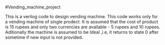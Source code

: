#Vending_machine_project

This is a verilog code to design vending machine. 
This code works only for a vending machine of single prodect.
It is assumed that the cost of product is 15 rupees and only two currencies are available - 5 rupees and 10 rupees.
Aditionally the machine is assumed to be Ideal ,i.e, it returns to state 0 after sometime if new input is not provided.

